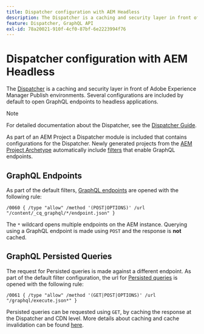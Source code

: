 ```yaml
---
title: Dispatcher configuration with AEM Headless
description: The Dispatcher is a caching and security layer in front of Adobe Experience Manager Publish environments. Several configurations are used to open GraphQL endpoints to headless applications.
feature: Dispatcher, GraphQL API
exl-id: 78a20021-910f-4cf0-87bf-6e2223994f76
---
```

# Dispatcher configuration with AEM Headless

The [Dispatcher](https://experienceleague.adobe.com/docs/experience-manager-dispatcher/using/dispatcher.html) is a caching and security layer in front of Adobe Experience Manager Publish environments. Several configurations are included by default to open GraphQL endpoints to headless applications.

>[!NOTE]
>
>For detailed documentation about the Dispatcher, see the [Dispatcher Guide](https://experienceleague.adobe.com/docs/experience-manager-dispatcher/using/dispatcher.html).

As part of an AEM Project a Dispatcher module is included that contains configurations for the Dispatcher. Newly generated projects from the [AEM Project Archetype](https://github.com/adobe/aem-project-archetype) automatically include [filters](https://experienceleague.adobe.com/docs/experience-manager-dispatcher/using/configuring/dispatcher-configuration.html?#defining-a-filter) that enable GraphQL endpoints.

## GraphQL Endpoints

As part of the default filters, [GraphQL endpoints](/help/headless/graphql-api/graphql-endpoint.md) are opened with the following rule:

```
/0060 { /type "allow" /method '(POST|OPTIONS)' /url "/content/_cq_graphql/*/endpoint.json" }
```

The `*` wildcard opens multiple endpoints on the AEM instance. Querying using a GraphQL endpoint is made using `POST` and the response is **not** cached.

## GraphQL Persisted Queries

The request for Persisted queries is made against a different endpoint. As part of the default filter configuration, the url for [Persisted queries](/help/headless/graphql-api/persisted-queries.md) is opened with the following rule:

```
/0061 { /type "allow" /method '(GET|POST|OPTIONS)' /url "/graphql/execute.json*" }
```

Persisted queries can be requested using `GET`, by caching the response at the Dispatcher and CDN level. More details about caching and cache invalidation can be found [here](/help/implementing/dispatcher/caching.md).
